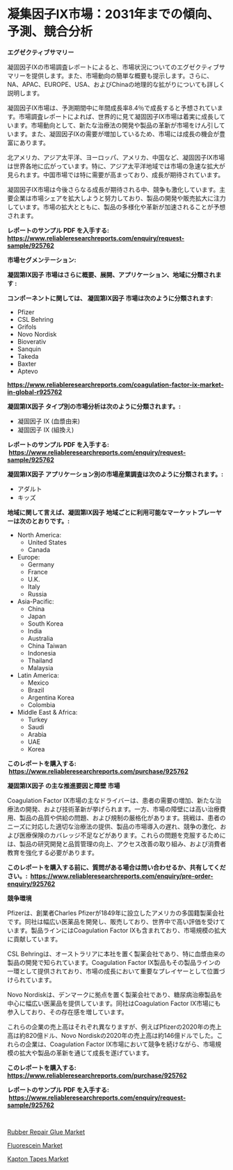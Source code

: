 <p><h1>凝集因子IX市場：2031年までの傾向、予測、競合分析</h1></p><p><strong>エグゼクティブサマリー</strong></p>
<p><p>凝固因子IXの市場調査レポートによると、市場状況についてのエグゼクティブサマリーを提供します。また、市場動向の簡単な概要も提示します。さらに、NA、APAC、EUROPE、USA、およびChinaの地理的な拡がりについても詳しく説明します。</p><p>凝固因子IX市場は、予測期間中に年間成長率8.4％で成長すると予想されています。市場調査レポートによれば、世界的に見て凝固因子IX市場は着実に成長しています。市場動向として、新たな治療法の開発や製品の革新が市場をけん引しています。また、凝固因子IXの需要が増加しているため、市場には成長の機会が豊富にあります。</p><p>北アメリカ、アジア太平洋、ヨーロッパ、アメリカ、中国など、凝固因子IX市場は世界各地に広がっています。特に、アジア太平洋地域では市場の急速な拡大が見られます。中国市場では特に需要が高まっており、成長が期待されています。</p><p>凝固因子IX市場は今後さらなる成長が期待される中、競争も激化しています。主要企業は市場シェアを拡大しようと努力しており、製品の開発や販売拡大に注力しています。市場の拡大とともに、製品の多様化や革新が加速されることが予想されます。</p></p>
<p><strong>レポートのサンプル PDF を入手する: <a href="https://www.reliableresearchreports.com/enquiry/request-sample/925762">https://www.reliableresearchreports.com/enquiry/request-sample/925762</a></strong></p>
<p><strong>市場セグメンテーション:</strong></p>
<p><strong> 凝固第IX因子 市場はさらに概要、展開、アプリケーション、地域に分類されます :</strong></p>
<p><strong>コンポーネントに関しては、 凝固第IX因子 市場は次のように分類されます: &nbsp;</strong></p>
<p><ul><li>Pfizer</li><li>CSL Behring</li><li>Grifols</li><li>Novo Nordisk</li><li>Bioverativ</li><li>Sanquin</li><li>Takeda</li><li>Baxter</li><li>Aptevo</li></ul></p>
<p><strong><a href="https://www.reliableresearchreports.com/coagulation-factor-ix-market-in-global-r925762">https://www.reliableresearchreports.com/coagulation-factor-ix-market-in-global-r925762</a></strong></p>
<p><strong> 凝固第IX因子 タイプ別の市場分析は次のように分類されます。:</strong></p>
<p><ul><li>凝固因子 IX (血漿由来)</li><li>凝固因子 IX (組換え)</li></ul></p>
<p><strong>レポートのサンプル PDF を入手する: &nbsp;<a href="https://www.reliableresearchreports.com/enquiry/request-sample/925762">https://www.reliableresearchreports.com/enquiry/request-sample/925762</a></strong></p>
<p><strong> 凝固第IX因子 アプリケーション別の市場産業調査は次のように分類されます。:</strong></p>
<p><ul><li>アダルト</li><li>キッズ</li></ul></p>
<p><strong>地域に関して言えば、凝固第IX因子 地域ごとに利用可能なマーケットプレーヤーは次のとおりです。:</strong></p>
<p><ul>
    <li>
        North America:
        <ul>
            <li>United States</li>
            <li>Canada</li>
        </ul>
    </li>
    <li>
        Europe:
        <ul>
            <li>Germany</li>
            <li>France</li>
            <li>U.K.</li>
            <li>Italy</li>
            <li>Russia</li>
        </ul>
    </li>
    <li>
        Asia-Pacific:
        <ul>
            <li>China</li>
            <li>Japan</li>
            <li>South Korea</li>
            <li>India</li>
            <li>Australia</li>
            <li>China Taiwan</li>
            <li>Indonesia</li>
            <li>Thailand</li>
            <li>Malaysia</li>
        </ul>
    </li>
    <li>
        Latin America:
        <ul>
            <li>Mexico</li>
            <li>Brazil</li>
            <li>Argentina Korea</li>
            <li>Colombia</li>
        </ul>
    </li>
    <li>
        Middle East & Africa:
        <ul>
            <li>Turkey</li>
            <li>Saudi</li>
            <li>Arabia</li>
            <li>UAE</li>
            <li>Korea</li>
        </ul>
    </li>
    </ul></p>
<p><strong>このレポートを購入する: &nbsp;<a href="https://www.reliableresearchreports.com/purchase/925762">https://www.reliableresearchreports.com/purchase/925762</a></strong></p>
<p><strong>凝固第IX因子 の主な推進要因と障壁 市場</strong></p>
<p><p>Coagulation Factor IX市場の主なドライバーは、患者の需要の増加、新たな治療法の開発、および技術革新が挙げられます。一方、市場の障壁には高い治療費用、製品の品質や供給の問題、および規制の厳格化があります。挑戦は、患者のニーズに対応した適切な治療法の提供、製品の市場導入の遅れ、競争の激化、および医療保険のカバレッジ不足などがあります。これらの問題を克服するためには、製品の研究開発と品質管理の向上、アクセス改善の取り組み、および消費者教育を強化する必要があります。</p></p>
<p><strong>このレポートを購入する前に、質問がある場合は問い合わせるか、共有してください。:&nbsp; <a href="https://www.reliableresearchreports.com/enquiry/pre-order-enquiry/925762">https://www.reliableresearchreports.com/enquiry/pre-order-enquiry/925762</a></strong></p>
<p><strong>競争環境</strong></p>
<p><p>Pfizerは、創業者Charles Pfizerが1849年に設立したアメリカの多国籍製薬会社です。同社は幅広い医薬品を開発し、販売しており、世界中で高い評価を受けています。製品ラインにはCoagulation Factor IXも含まれており、市場規模の拡大に貢献しています。</p><p>CSL Behringは、オーストラリアに本社を置く製薬会社であり、特に血漿由来の製品の開発で知られています。Coagulation Factor IX製品もその製品ラインの一環として提供されており、市場の成長において重要なプレイヤーとして位置づけられています。</p><p>Novo Nordiskは、デンマークに拠点を置く製薬会社であり、糖尿病治療製品を中心に幅広い医薬品を提供しています。同社はCoagulation Factor IX市場にも参入しており、その存在感を増しています。</p><p>これらの企業の売上高はそれぞれ異なりますが、例えばPfizerの2020年の売上高は約820億ドル、Novo Nordiskの2020年の売上高は約146億ドルでした。これらの企業は、Coagulation Factor IX市場において競争を続けながら、市場規模の拡大や製品の革新を通じて成長を遂げています。</p></p>
<p><strong>このレポートを購入する: &nbsp; <a href="https://www.reliableresearchreports.com/purchase/925762">https://www.reliableresearchreports.com/purchase/925762</a></strong></p>
<p><strong>レポートのサンプル PDF を入手する: &nbsp;<a href="https://www.reliableresearchreports.com/enquiry/request-sample/925762">https://www.reliableresearchreports.com/enquiry/request-sample/925762</a></strong><strong></strong></p>
<p>&nbsp;</p>
<p><p><a href="https://www.linkedin.com/pulse/rubber-repair-glue-market-provides-comprehensive-analysis-agole?trackingId=q2UVA5FQLNwW7MqMLNBqTg%3D%3D">Rubber Repair Glue Market</a></p><p><a href="https://www.linkedin.com/pulse/decoding-fluorescein-market-deep-dive-latest-trends-segmentation-6ft6e?trackingId=oxsrikviyG0iv%2B7YyPBOZQ%3D%3D">Fluorescein Market</a></p><p><a href="https://www.linkedin.com/pulse/kapton-tapes-market-research-report-key-successful-business-b0kue?trackingId=MHRZDnl%2B%2BMeR6l060IUAVg%3D%3D">Kapton Tapes Market</a></p></p>